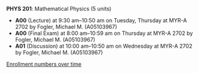 **PHYS 201**: Mathematical Physics (5 units)

- **A00** (Lecture) at 9:30 am–10:50 am on Tuesday, Thursday at MYR-A 2702 by Fogler, Michael M. (A05103967)
- **A00** (Final Exam) at 8:00 am–10:59 am on Thursday at MYR-A 2702 by Fogler, Michael M. (A05103967)
- **A01** (Discussion) at 10:00 am–10:50 am on Wednesday at MYR-A 2702 by Fogler, Michael M. (A05103967)

[Enrollment numbers over time](./PHYS201.tsv)
